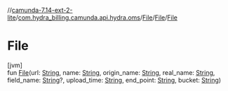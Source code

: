 //[camunda-7.14-ext-2-lite](../../../../index.md)/[com.hydra_billing.camunda.api.hydra.oms](../../index.md)/[File](../index.md)/[File](index.md)/[File](-file.md)

# File

[jvm]\
fun [File](-file.md)(url: [String](https://kotlinlang.org/api/latest/jvm/stdlib/kotlin/-string/index.html), name: [String](https://kotlinlang.org/api/latest/jvm/stdlib/kotlin/-string/index.html), origin_name: [String](https://kotlinlang.org/api/latest/jvm/stdlib/kotlin/-string/index.html), real_name: [String](https://kotlinlang.org/api/latest/jvm/stdlib/kotlin/-string/index.html), field_name: [String](https://kotlinlang.org/api/latest/jvm/stdlib/kotlin/-string/index.html)?, upload_time: [String](https://kotlinlang.org/api/latest/jvm/stdlib/kotlin/-string/index.html), end_point: [String](https://kotlinlang.org/api/latest/jvm/stdlib/kotlin/-string/index.html), bucket: [String](https://kotlinlang.org/api/latest/jvm/stdlib/kotlin/-string/index.html))
